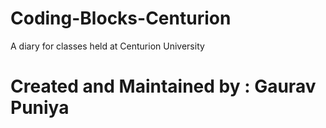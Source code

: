 # Coding-Blocks-Centurion
A diary for classes held at Centurion University

# Created and Maintained by : Gaurav Puniya
